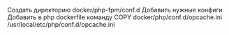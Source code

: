 Создать директорию docker/php-fpm/conf.d
Добавить нужные конфиги 
Добавить в php dockerfile команду
COPY docker/php/conf.d/opcache.ini /usr/local/etc/php/conf.d/opcache.ini

